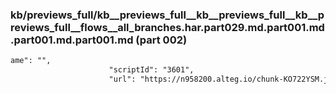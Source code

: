 ### kb/previews_full/kb__previews_full__kb__previews_full__kb__previews_full__flows__all_branches.har.part029.md.part001.md.part001.md.part001.md (part 002)

```md
ame": "",
                      "scriptId": "3601",
                      "url": "https://n958200.alteg.io/chunk-KO722YSM.js",
       
```

```
